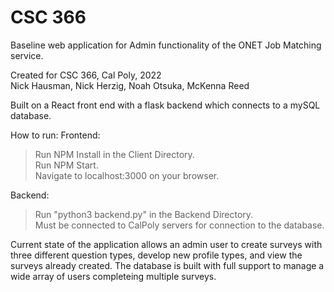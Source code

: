 # CSC 366

Baseline web application for Admin functionality of the ONET Job Matching service.

Created for CSC 366, Cal Poly, 2022<br/>
Nick Hausman,
Nick Herzig,
Noah Otsuka,
McKenna Reed


Built on a React front end with a flask backend which connects to a mySQL database.

How to run:
Frontend:
> Run NPM Install in the Client Directory.<br/>
> Run NPM Start. <br/>
> Navigate to localhost:3000 on your browser. <br/>
  
Backend:
> Run "python3 backend.py" in the Backend Directory. <br/>
> Must be connected to CalPoly servers for connection to the database. <br/>


Current state of the application allows an admin user to create surveys with three different question types, develop new profile types, and view the<br/>
surveys already created. The database is built with full support to manage a wide array of users completeing multiple surveys.
